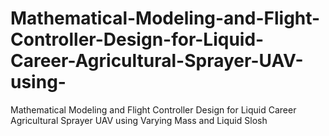 # Mathematical-Modeling-and-Flight-Controller-Design-for-Liquid-Career-Agricultural-Sprayer-UAV-using-
Mathematical Modeling and Flight Controller Design for Liquid Career Agricultural Sprayer UAV using Varying Mass and Liquid Slosh
